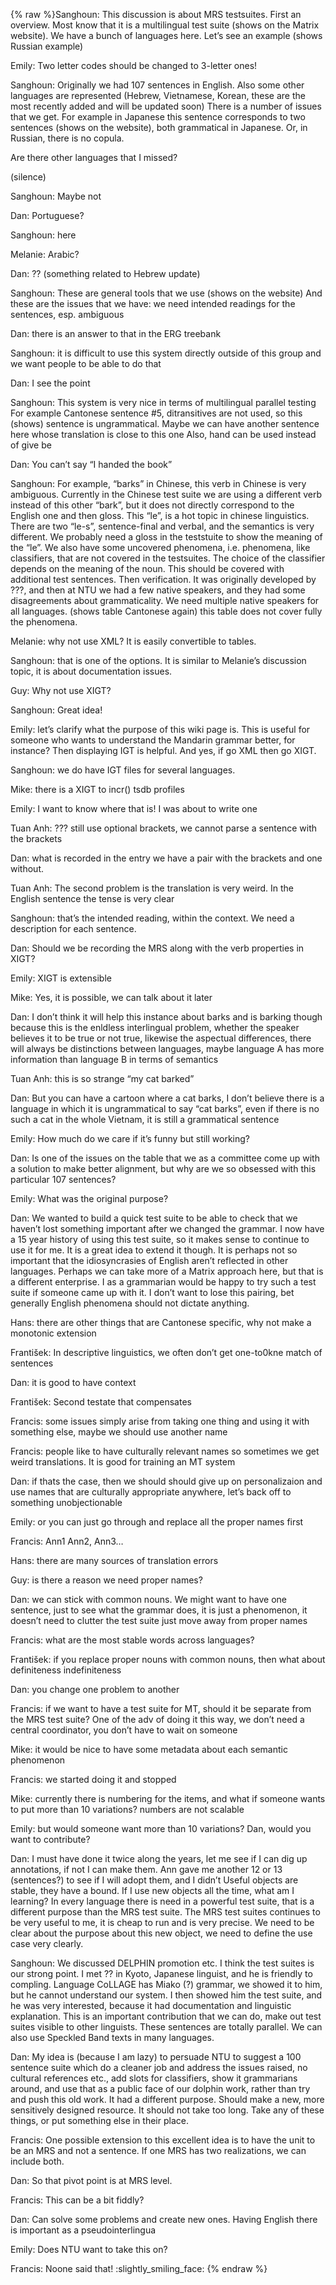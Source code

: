 {% raw %}Sanghoun: This discussion is about MRS testsuites. First an overview.
Most know that it is a multilingual test suite (shows on the Matrix
website). We have a bunch of languages here. Let’s see an example (shows
Russian example)

Emily: Two letter codes should be changed to 3-letter ones!

Sanghoun: Originally we had 107 sentences in English. Also some other
languages are represented (Hebrew, Vietnamese, Korean, these are the
most recently added and will be updated soon) There is a number of
issues that we get. For example in Japanese this sentence corresponds to
two sentences (shows on the website), both grammatical in Japanese. Or,
in Russian, there is no copula.

Are there other languages that I missed?

(silence)

Sanghoun: Maybe not

Dan: Portuguese?

Sanghoun: here

Melanie: Arabic?

Dan: ?? (something related to Hebrew update)

Sanghoun: These are general tools that we use (shows on the website) And
these are the issues that we have: we need intended readings for the
sentences, esp. ambiguous

Dan: there is an answer to that in the ERG treebank

Sanghoun: it is difficult to use this system directly outside of this
group and we want people to be able to do that

Dan: I see the point

Sanghoun: This system is very nice in terms of multilingual parallel
testing For example Cantonese sentence \#5, ditransitives are not used,
so this (shows) sentence is ungrammatical. Maybe we can have another
sentence here whose translation is close to this one Also, hand can be
used instead of give be

Dan: You can’t say “I handed the book”

Sanghoun: For example, “barks” in Chinese, this verb in Chinese is very
ambiguous. Currently in the Chinese test suite we are using a different
verb instead of this other “bark”, but it does not directly correspond
to the English one and then gloss. This “le”, is a hot topic in chinese
linguistics. There are two “le-s”, sentence-final and verbal, and the
semantics is very different. We probably need a gloss in the teststuite
to show the meaning of the “le”. We also have some uncovered phenomena,
i.e. phenomena, like classifiers, that are not covered in the
testsuites. The choice of the classifier depends on the meaning of the
noun. This should be covered with additional test sentences. Then
verification. It was originally developed by ???, and then at NTU we had
a few native speakers, and they had some disagreements about
grammaticality. We need multiple native speakers for all languages.
(shows table Cantonese again) this table does not cover fully the
phenomena.

Melanie: why not use XML? It is easily convertible to tables.

Sanghoun: that is one of the options. It is similar to Melanie’s
discussion topic, it is about documentation issues.

Guy: Why not use XIGT?

Sanghoun: Great idea!

Emily: let’s clarify what the purpose of this wiki page is. This is
useful for someone who wants to understand the Mandarin grammar better,
for instance? Then displaying IGT is helpful. And yes, if go XML then go
XIGT.

Sanghoun: we do have IGT files for several languages.

Mike: there is a XIGT to incr() tsdb profiles

Emily: I want to know where that is! I was about to write one

Tuan Anh: ??? still use optional brackets, we cannot parse a sentence
with the brackets

Dan: what is recorded in the entry we have a pair with the brackets and
one without.

Tuan Anh: The second problem is the translation is very weird. In the
English sentence the tense is very clear

Sanghoun: that’s the intended reading, within the context. We need a
description for each sentence.

Dan: Should we be recording the MRS along with the verb properties in
XIGT?

Emily: XIGT is extensible

Mike: Yes, it is possible, we can talk about it later

Dan: I don’t think it will help this instance about barks and is barking
though because this is the enldless interlingual problem, whether the
speaker believes it to be true or not true, likewise the aspectual
differences, there will always be distinctions between languages, maybe
language A has more information than language B in terms of semantics

Tuan Anh: this is so strange “my cat barked”

Dan: But you can have a cartoon where a cat barks, I don’t believe there
is a language in which it is ungrammatical to say “cat barks”, even if
there is no such a cat in the whole Vietnam, it is still a grammatical
sentence

Emily: How much do we care if it’s funny but still working?

Dan: Is one of the issues on the table that we as a committee come up
with a solution to make better alignment, but why are we so obsessed
with this particular 107 sentences?

Emily: What was the original purpose?

Dan: We wanted to build a quick test suite to be able to check that we
haven’t lost something important after we changed the grammar. I now
have a 15 year history of using this test suite, so it makes sense to
continue to use it for me. It is a great idea to extend it though. It is
perhaps not so important that the idiosyncrasies of English aren’t
reflected in other languages. Perhaps we can take more of a Matrix
approach here, but that is a different enterprise. I as a grammarian
would be happy to try such a test suite if someone came up with it. I
don’t want to lose this pairing, bet generally English phenomena should
not dictate anything.

Hans: there are other things that are Cantonese specific, why not make a
monotonic extension

František: In descriptive linguistics, we often don’t get one-to0kne
match of sentences

Dan: it is good to have context

František: Second testate that compensates

Francis: some issues simply arise from taking one thing and using it
with something else, maybe we should use another name

Francis: people like to have culturally relevant names so sometimes we
get weird translations. It is good for training an MT system

Dan: if thats the case, then we should should give up on personalizaion
and use names that are culturally appropriate anywhere, let’s back off
to something unobjectionable

Emily: or you can just go through and replace all the proper names first

Francis: Ann1 Ann2, Ann3…

Hans: there are many sources of translation errors

Guy: is there a reason we need proper names?

Dan: we can stick with common nouns. We might want to have one sentence,
just to see what the grammar does, it is just a phenomenon, it doesn’t
need to clutter the test suite just move away from proper names

Francis: what are the most stable words across languages?

František: if you replace proper nouns with common nouns, then what
about definiteness indefiniteness

Dan: you change one problem to another

Francis: if we want to have a test suite for MT, should it be separate
from the MRS test suite? One of the adv of doing it this way, we don’t
need a central coordinator, you don’t have to wait on someone

Mike: it would be nice to have some metadata about each semantic
phenomenon

Francis: we started doing it and stopped

Mike: currently there is numbering for the items, and what if someone
wants to put more than 10 variations? numbers are not scalable

Emily: but would someone want more than 10 variations? Dan, would you
want to contribute?

Dan: I must have done it twice along the years, let me see if I can dig
up annotations, if not I can make them. Ann gave me another 12 or 13
(sentences?) to see if I will adopt them, and I didn’t Useful objects
are stable, they have a bound. If I use new objects all the time, what
am I learning? In every language there is need in a powerful test suite,
that is a different purpose than the MRS test suite. The MRS test suites
continues to be very useful to me, it is cheap to run and is very
precise. We need to be clear about the purpose about this new object, we
need to define the use case very clearly.

Sanghoun: We discussed DELPHIN promotion etc. I think the test suites is
our strong point. I met ?? in Kyoto, Japanese linguist, and he is
friendly to compling. Language CoLLAGE has Miako (?) grammar, we showed
it to him, but he cannot understand our system. I then showed him the
test suite, and he was very interested, because it had documentation and
linguistic explanation. This is an important contribution that we can
do, make out test suites visible to other linguists. These sentences are
totally parallel. We can also use Speckled Band texts in many languages.

Dan: My idea is (because I am lazy) to persuade NTU to suggest a 100
sentence suite which do a cleaner job and address the issues raised, no
cultural references etc., add slots for classifiers, show it grammarians
around, and use that as a public face of our dolphin work, rather than
try and push this old work. It had a different purpose. Should make a
new, more sensitively designed resource. It should not take too long.
Take any of these things, or put something else in their place.

Francis: One possible extension to this excellent idea is to have the
unit to be an MRS and not a sentence. If one MRS has two realizations,
we can include both.

Dan: So that pivot point is at MRS level.

Francis: This can be a bit fiddly?

Dan: Can solve some problems and create new ones. Having English there
is important as a pseudointerlingua

Emily: Does NTU want to take this on?

Francis: Noone said that! :slightly\_smiling\_face:
<update date omitted for speed>{% endraw %}